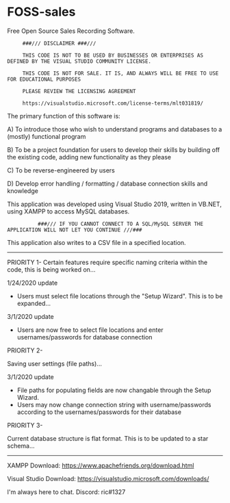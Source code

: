 # FOSS-sales
Free Open Source Sales Recording Software.

         ###/// DISCLAIMER ###///
         
         THIS CODE IS NOT TO BE USED BY BUSINESSES OR ENTERPRISES AS DEFINED BY THE VISUAL STUDIO COMMUNITY LICENSE.
         
         THIS CODE IS NOT FOR SALE. IT IS, AND ALWAYS WILL BE FREE TO USE FOR EDUCATIONAL PURPOSES
         
         PLEASE REVIEW THE LICENSING AGREEMENT
         
         https://visualstudio.microsoft.com/license-terms/mlt031819/
        

The primary function of this software is: 

   A) To introduce those who wish to understand programs and databases to a (mostly) functional program
   
   B) To be a project foundation for users to develop their skills by building off the existing code, 
      adding new functionality as they please
      
   C) To be reverse-engineered by users
   
   D) Develop error handling / formatting / database connection skills and knowledge
   
This application was developed using Visual Studio 2019, written in VB.NET, using XAMPP to access MySQL databases.

              ###/// IF YOU CANNOT CONNECT TO A SQL/MySQL SERVER THE APPLICATION WILL NOT LET YOU CONTINUE ///###

This application also writes to a CSV file in a specified location.

______________________________________________________________________________________

PRIORITY 1-
Certain features require specific naming criteria within the code, this is being worked on...

1/24/2020 update

- Users must select file locations through the "Setup Wizard". This is to be expanded...

3/1/2020 update
 - Users are now free to select file locations and enter usernames/passwords for database connection

PRIORITY 2-

Saving user settings (file paths)...

3/1/2020 update

 - File paths for populating fields are now changable through the Setup Wizard.
 - Users may now change connection string with username/passwords according to the usernames/passwords for their database

PRIORITY 3-

Current database structure is flat format. This is to be updated to a star schema...

_________________________________________________________________________________________

XAMPP Download: https://www.apachefriends.org/download.html

Visual Studio Download: https://visualstudio.microsoft.com/downloads/

I'm always here to chat.
Discord: ric#1327
